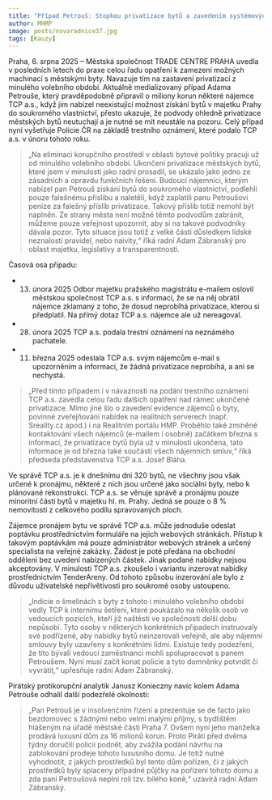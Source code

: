 ```yaml
---
title: "Případ Petrouš: Stopkou privatizace bytů a zavedením systémových opatření Praha předchází korupci, varuje však před podvodníky"
author: MHMP
image: posts/novaradnice37.jpg
tags: [Kauzy]
---
```


Praha, 6. srpna 2025 – Městská společnost TRADE CENTRE PRAHA uvedla v posledních letech do praxe celou řadu opatření k zamezení možných machinací s městskými byty. Navazuje tím na zastavení privatizací z minulého volebního období. Aktuálně medializovaný případ Adama Petrouše, který pravděpodobně připravil o miliony korun některé nájemce TCP a.s., když jim nabízel neexistující možnost získání bytů v majetku Prahy do soukromého vlastnictví, přesto ukazuje, že podvody ohledně privatizace městských bytů neutuchají a je nutné se mít neustále na pozoru. Celý případ nyní vyšetřuje Policie ČR na základě trestního oznámení, které podalo TCP a.s. v únoru tohoto roku.

> „Na eliminaci korupčního prostředí v oblasti bytové politiky pracuji už od minulého volebního období. Ukončení privatizace městských bytů, které jsem v minulosti jako radní prosadil, se ukázalo jako jedno ze zásadních a opravdu funkčních řešení. Budoucí nájemníci, kterým nabízel pan Petrouš získání bytů do soukromého vlastnictví, podlehli pouze falešnému příslibu a naletěli, když zaplatili panu Petroušovi peníze za falešný příslib privatizace. Takový příslib totiž nemohl být naplněn. Ze strany města není možné těmto podvodům zabránit, můžeme pouze veřejnost upozornit, aby si na takové podvodníky dávala pozor. Tyto situace jsou totiž z velké části důsledkem lidské neznalosti pravidel, nebo naivity,“ říká radní Adam Zábranský pro oblast majetku, legislativy a transparentnosti. 

Časová osa případu: 

* 13. února 2025 Odbor majetku pražského magistrátu e-mailem oslovil městskou společnost TCP a.s. s informací, že se na něj obrátil nájemce zklamaný z toho, že dosud neprobíhá privatizace, kterou si předplatil. Na přímý dotaz TCP a.s. nájemce ale už nereagoval. 

* 28. února 2025 TCP a.s. podala trestní oznámení na neznámého pachatele.

* 11. března 2025 odeslala TCP a.s. svým nájemcům e-mail s upozorněním a informací, že žádná privatizace neprobíhá, a ani se nechystá.

> „Před tímto případem i v návaznosti na podání trestního oznámení TCP a.s. zavedla celou řadu dalších opatření nad rámec ukončené privatizace. Mimo jiné šlo o zavedení evidence zájemců o byty, povinné zveřejňování nabídek na realitních serverech (např. Sreality.cz apod.) i na Realitním portálu HMP. Proběhlo také zmíněné kontaktování všech nájemců (e-mailem i osobně) začátkem března s informací, že privatizace bytů byla už v minulosti ukončena, tato informace je od března také součástí všech nájemních smluv,“ říká předseda představenstva TCP a.s. Josef Bláha.

Ve správě TCP a.s. je k dnešnímu dni 320 bytů, ne všechny jsou však určené k pronájmu, některé z nich jsou určené jako sociální byty, nebo k plánované rekonstrukci. TCP a.s. se věnuje správě a pronájmu pouze minoritní části bytů v majetku hl. m. Prahy. Jedná se pouze o 8 % nemovitostí z celkového podílu spravovaných ploch. 

Zájemce pronájem bytu ve správě TCP a.s. může jednoduše odeslat poptávku prostřednictvím formuláře na jejich webových stránkách. Přístup k takovým poptávkám má pouze administrátor webových stránek a určený specialista na veřejné zakázky. Žádost je poté předána na obchodní oddělení bez uvedení nabízených částek. Jinak podané nabídky nejsou akceptovány. V minulosti TCP a.s. zkoušelo i variantu inzerovat nabídky prostřednictvím TenderAreny. Od tohoto způsobu inzerování ale bylo z důvodu uživatelské nepřívětivosti pro soukromé osoby ustoupeno. 

>„Indicie o šmelinách s byty z tohoto i minulého volebního období vedly TCP k internímu šetření, které poukázalo na několik osob ve vedoucích pozicích, kteří již naštěstí ve společnosti delší dobu nepůsobí. Tyto osoby v některých konkrétních případech instruovaly své podřízené, aby nabídky bytů neinzerovali veřejně, ale aby nájemní smlouvy byly uzavřeny s konkrétními lidmi. Existuje tedy podezření, že tito bývalí vedoucí zaměstnanci mohli spolupracovat s panem Petroušem. Nyní musí začít konat policie a tyto domněnky potvrdit či vyvrátit,“ upřesňuje radní Adam Zábranský. 

Pirátský protikorupční analytik Janusz Konieczny navíc kolem Adama Petrouše odhalil další podezřelé okolnosti: 

> „Pan Petrouš je v insolvenčním řízení a prezentuje se de facto jako bezdomovec s žádnými nebo velmi malými příjmy, s bydlištěm hlášeným na úřadě městské části Praha 7. Ovšem nyní jeho manželka prodává luxusní dům za 16 milionů korun. Proto Piráti před dvěma týdny doručili policii podnět, aby zvážila podání návrhu na zablokování prodeje tohoto luxusního domu. Je totiž nutné vyhodnotit, z jakých prostředků byl tento dům pořízen, či z jakých prostředků byly splaceny případné půjčky na pořízení tohoto domu a zda paní Petroušová neplní roli tzv. bílého koně,“ uzavírá radní Adam Zábranský.

